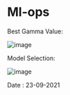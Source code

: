 # Ml-ops



Best Gamma Value:</br>

![image](https://user-images.githubusercontent.com/88537096/133886658-7e08e1f7-9594-45e5-bdec-d662164c101a.png)

Model Selection:</br>

![image](https://user-images.githubusercontent.com/88537096/134514917-4b58462d-f50a-4049-9a87-f366ad697bdb.png)





Date : 23-09-2021
